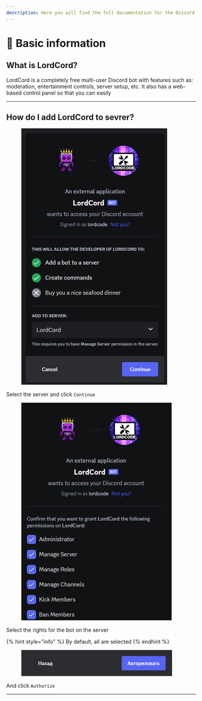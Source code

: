 ```yaml
---
description: Here you will find the full documentation for the Discord bot.
---
```


# 📕 Basic information

## What is LordCord?

LordCord is a completely free multi-user Discord bot with features such as: moderation, entertainment controls, server setup, etc. It also has a web-based control panel so that you can easily

***

## How do I add LordCord to sevrer?

<figure><img src=".gitbook/assets/1-info-1 (3).png" alt=""><figcaption></figcaption></figure>

Select the server and click `Continue`

<figure><img src=".gitbook/assets/1-info-2 (1).png" alt=""><figcaption></figcaption></figure>

Select the rights for the bot on the server

{% hint style="info" %}
By default, all are selected
{% endhint %}

<figure><img src=".gitbook/assets/1-info-3.png" alt=""><figcaption></figcaption></figure>

And click `Authorize`

***

